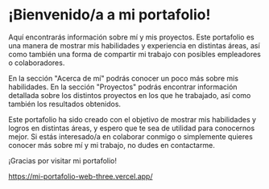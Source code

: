 # ¡Bienvenido/a a mi portafolio!

Aquí encontrarás información sobre mí y mis proyectos. Este portafolio es una manera de mostrar mis habilidades y experiencia en distintas áreas, 
así como también una forma de compartir mi trabajo con posibles empleadores o colaboradores.

En la sección "Acerca de mí" podrás conocer un poco más sobre mis habilidades. En la sección "Proyectos" podrás encontrar información detallada sobre los distintos 
proyectos en los que he trabajado, así como también los resultados obtenidos.

Este portafolio ha sido creado con el objetivo de mostrar mis habilidades y logros en distintas áreas, y espero que te sea de utilidad para conocernos mejor.
Si estás interesado/a en colaborar conmigo o simplemente quieres conocer más sobre mí y mi trabajo, no dudes en contactarme.

¡Gracias por visitar mi portafolio!

https://mi-portafolio-web-three.vercel.app/
